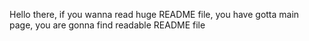 Hello there, if you wanna read huge README file, you have gotta main page, you are gonna find readable README file
